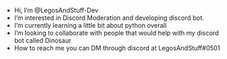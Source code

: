 - Hi, I’m @LegosAndStuff-Dev
- I’m interested in Discord Moderation and developing discord bot.
- I’m currently learning a little bit about python overall
- I’m looking to collaborate with people that would help with my discord bot called Dinosaur
- How to reach me you can DM through discord at LegosAndStuff#0501
